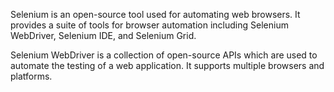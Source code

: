 Selenium is an open-source tool used for automating web browsers. It provides a suite of tools for browser automation including Selenium WebDriver, Selenium IDE, and Selenium Grid.

Selenium WebDriver is a collection of open-source APIs which are used to automate the testing of a web application. It supports multiple browsers and platforms.
